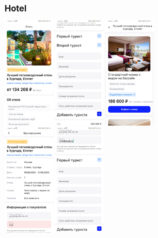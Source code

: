 # Hotel
<img src="Screenshot_20231128_201533_com.example.hotel.jpg" height="350"/> <img src="Screenshot_20231128_201708_com.example.hotel.jpg" height="350"/> <img src="Screenshot_20231128_201546_com.example.hotel.jpg" height="350"/> <img src="Screenshot_20231128_201626_com.example.hotel.jpg" height="350"/> <img src="Screenshot_20231128_201653_com.example.hotel.jpg" height="350"/>


